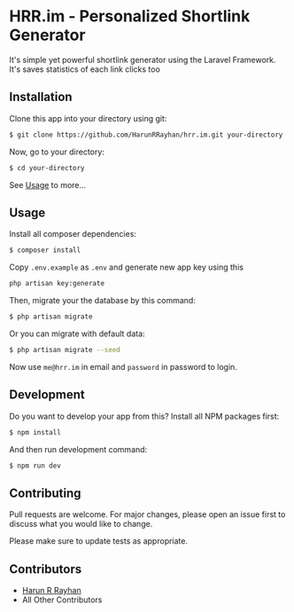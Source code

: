 # HRR.im - Personalized Shortlink Generator
It's simple yet powerful shortlink generator using the Laravel Framework. It's saves statistics of each link clicks too
## Installation
Clone this app into your directory using git:
```bash
$ git clone https://github.com/HarunRRayhan/hrr.im.git your-directory
```

Now, go to your directory:
```bash
$ cd your-directory
```

See [Usage](#usage) to more...

## Usage
Install all composer dependencies:
```bash
$ composer install
```

Copy `.env.example` as `.env` and generate new app key using this
```bash
php artisan key:generate
```

Then, migrate your the database by this command:
```bash
$ php artisan migrate
```
Or you can migrate with default data:
```bash
$ php artisan migrate --seed
```
Now use `me@hrr.im` in email and `password` in password to login.

## Development
Do you want to develop your app from this? Install all NPM packages first:
```bash
$ npm install
```
And then run development command:
```bash
$ npm run dev
```

## Contributing
Pull requests are welcome. For major changes, please open an issue first to discuss what you would like to change.

Please make sure to update tests as appropriate.

## Contributors
- [Harun R Rayhan](https://github.com/HarunRRayhan)
- All Other Contributors
